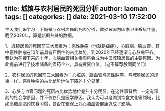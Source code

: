 title: 城镇与农村居民的死因分析
author: laoman
tags: []
categories: []
date: 2021-03-10 17:52:00
---
今天我们来学习一下城镇与农村居民的死因分析，数据来源为国家卫生系统年鉴，截至2020年，算是新鲜热辣的数据。



1、城镇居民的死因前三大因素为：恶性肿瘤（也就是癌症）、心脏病、脑血管。其中恶性肿瘤在10年前具有压倒性的占比优势，到2020年已经逐渐与心脏病平齐。我认为在接下来的十年，心脑血管相关疾病将会成为中国城镇居民的主要死因。为此提前进行了技术储备的医药企业，具有投资价值。（这不算荐股啊同学们）







2、农村居民的死因前三大因素为：心脏病、脑血管与恶性肿瘤。与城镇居民的规律一样，恶性肿瘤的占比优势地位下降的十分显著。







3、心脏与血管问题的死因占比优势地位提升十分明显，在这件事背后，一定有深刻的社会学原因，并不仅仅只是医学原因。我认为可以追溯到饮食文化等领域，比如高糖高脂的饮食习惯，是否在宏观上对心脑血管健康造成了影响。